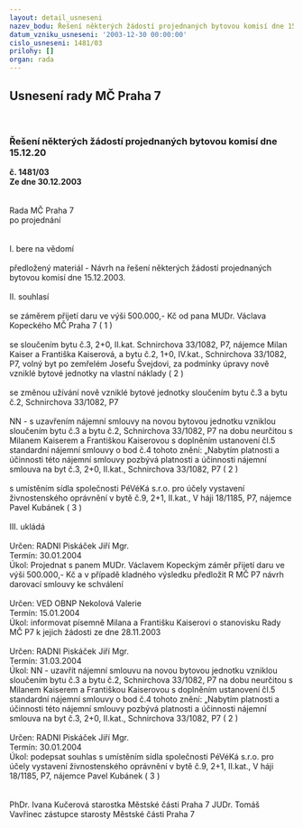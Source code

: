 ```yaml
---
layout: detail_usneseni
nazev_bodu: Řešení některých žádostí projednaných bytovou komisí dne 15.12.20
datum_vzniku_usneseni: '2003-12-30 00:00:00'
cislo_usneseni: 1481/03
prilohy: []
organ: rada
---
```

<div id="ucUsn_pList" class="usn">
	<span><h2>Usnesení rady MČ Praha 7 </h2>
<br></span><div class="standBody">
<span><h3>Řešení některých žádostí projednaných bytovou komisí dne 15.12.20</h3></span><div class="center">
		<strong>č. 1481/03</strong><br>
	</div>
<div class="center">
		<strong>Ze dne 30.12.2003</strong><br><br>
	</div>
<br>Rada MČ Praha 7<br>po projednání<br><br><br>I.	bere na vědomí<br><br> předložený materiál - Návrh na řešení některých žádostí projednaných bytovou komisí dne 15.12.2003.<br><br>II.	souhlasí <br><br>se záměrem přijetí daru ve výši 500.000,- Kč od pana MUDr. Václava Kopeckého MČ Praha 7 ( 1 )<br><br>se sloučením bytu č.3, 2+0, II.kat. Schnirchova 33/1082, P7, nájemce Milan Kaiser a Františka Kaiserová, a bytu č.2, 1+0, IV.kat., Schnirchova 33/1082, P7, volný byt po zemřelém Josefu Švejdovi, za podmínky úpravy nově vzniklé bytové jednotky na vlastní náklady  ( 2 )<br><br>se změnou užívání nově vzniklé bytové jednotky sloučením bytu č.3 a bytu č.2, Schnirchova 33/1082, P7<br><br>NN - s uzavřením nájemní smlouvy na novou bytovou jednotku vzniklou sloučením bytu č.3 a bytu č.2, Schnirchova 33/1082, P7 na dobu neurčitou s Milanem Kaiserem a Františkou Kaiserovou s doplněním ustanovení čl.5 standardní nájemní smlouvy o bod č.4 tohoto znění: „Nabytím platnosti a účinnosti této nájemní smlouvy pozbývá platnosti a účinnosti nájemní smlouva na byt č.3, 2+0, II.kat., Schnirchova 33/1082, P7  ( 2 )<br><br>s umístěním sídla společnosti PéVéKá s.r.o. pro účely vystavení živnostenského oprávnění v bytě č.9, 2+1, II.kat., V háji 18/1185, P7, nájemce Pavel Kubánek  ( 3 )<br><br>III.	ukládá <br><br>Určen:	RADNI Piskáček Jiří Mgr.<br>Termín: 30.01.2004<br>Úkol:	Projednat s panem MUDr. Václavem Kopeckým  záměr přijetí daru ve výši 500.000,- Kč a v případě kladného výsledku předložit R MČ P7 návrh darovací smlouvy ke schválení<br> <br>Určen:	VED OBNP Nekolová Valerie<br>Termín: 15.01.2004<br>Úkol:	informovat písemně Milana a Františku Kaiserovi o stanovisku Rady MČ P7 k jejich žádosti ze dne 28.11.2003<br> <br>Určen:	RADNI Piskáček Jiří Mgr.<br>Termín: 31.03.2004<br>Úkol:	NN - uzavřít nájemní smlouvu na novou bytovou jednotku vzniklou sloučením bytu č.3 a bytu č.2, Schnirchova 33/1082, P7 na dobu neurčitou s Milanem Kaiserem a Františkou Kaiserovou s doplněním ustanovení čl.5 standardní nájemní smlouvy o bod č.4 tohoto znění: „Nabytím platnosti a účinnosti této nájemní smlouvy pozbývá platnosti a účinnosti nájemní smlouva na byt č.3, 2+0, II.kat., Schnirchova 33/1082, P7  ( 2 )<br> <br>Určen:	RADNI Piskáček Jiří Mgr.<br>Termín: 30.01.2004<br>Úkol:	podepsat souhlas s umístěním sídla společnosti PéVéKá s.r.o. pro účely vystavení živnostenského oprávnění v bytě č.9, 2+1, II.kat., V háji 18/1185, P7, nájemce Pavel Kubánek  ( 3 )<br>    <br> 	<br>PhDr. Ivana Kučerová starostka Městské části Praha 7	 JUDr. Tomáš Vavřinec zástupce starosty Městské části Praha 7<br>	<br><br>
</div>
</div>